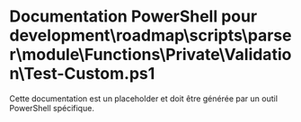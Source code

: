 # Documentation PowerShell pour development\roadmap\scripts\parser\module\Functions\Private\Validation\Test-Custom.ps1

Cette documentation est un placeholder et doit être générée par un outil PowerShell spécifique.
